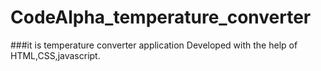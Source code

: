 # CodeAlpha_temperature_converter
###it is temperature converter application Developed with the  help of HTML,CSS,javascript.
